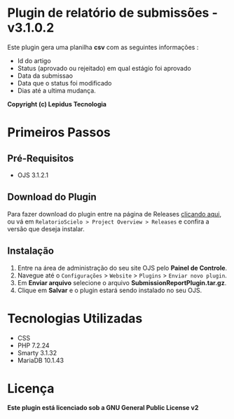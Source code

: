 # Plugin de relatório de submissões - v3.1.0.2

Este plugin gera uma planilha **csv** com as seguintes informações : 
- Id do artigo
- Status (aprovado ou rejeitado) em qual estágio foi aprovado
- Data da submissao
- Data que o status foi modificado
- Dias até a ultima mudança.

__Copyright (c) Lepidus Tecnologia__ 

# Primeiros Passos

## Pré-Requisitos

* OJS 3.1.2.1

## Download do Plugin

Para fazer download do plugin entre na página de Releases
[clicando aqui](https://gitlab.lepidus.com.br/plugins_ojs/relatorioscielo/-/releases), ou vá em `RelatorioScielo > Project Overview > Releases` e confira a versão que deseja instalar.

## Instalação
1. Entre na área de administração do seu site OJS pelo __Painel de Controle__.
2. Navegue até o `Configurações` > `Website` > `Plugins` > `Enviar novo plugin`.
3. Em __Enviar arquivo__ selecione o arquivo __SubmissionReportPlugin.tar.gz__.
4. Clique em __Salvar__ e o plugin estará sendo instalado no seu OJS. 

# Tecnologias Utilizadas

* CSS
* PHP 7.2.24
* Smarty 3.1.32
* MariaDB 10.1.43

# Licença
__Este plugin está licenciado sob a GNU General Public License v2__
